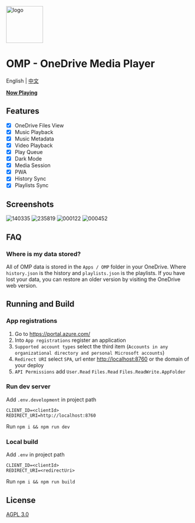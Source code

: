 <img height="100px" width="100px" alt="logo" src="https://github.com/nini22P/omp/assets/60903333/e2c099c6-15ad-46f1-a716-cb440b06c13e"/>

# OMP - OneDrive Media Player

English | [中文](./readme_cn.md)

**[Now Playing](https://nini22p.github.io/omp/)**

## Features

- [x] OneDrive Files View
- [x] Music Playback
- [x] Music Metadata
- [x] Video Playback
- [x] Play Queue
- [x] Dark Mode
- [x] Media Session
- [x] PWA
- [x] History Sync
- [x] Playlists Sync

## Screenshots

![140335](https://github.com/nini22P/omp/assets/60903333/ced9eae1-9f04-48b9-8d03-83d8e65083d9)
![235819](https://github.com/nini22P/omp/assets/60903333/ea6b9ec2-d52f-4243-9450-d9cbab633fac)
![000122](https://github.com/nini22P/omp/assets/60903333/bd776c79-ec3c-4f35-9b8b-534927ff980b)
![000452](https://github.com/nini22P/omp/assets/60903333/5ad2565b-ff8c-439b-9f91-b1edcb7e24fa)

## FAQ

### Where is my data stored?

All of OMP data is stored in the `Apps / OMP` folder in your OneDrive. Where `history.json` is the history and `playlists.json` is the playlists. If you have lost your data, you can restore an older version by visiting the OneDrive web version.

## Running and Build

### App registrations

1. Go to <https://portal.azure.com/>
2. Into `App registrations` register an application
3. `Supported account types` select the third item (`Accounts in any organizational directory and personal Microsoft accounts`)
4. `Redirect URI` select `SPA`, url enter <http://localhost:8760> or the domain of your deploy
5. `API Permissions` add `User.Read` `Files.Read` `Files.ReadWrite.AppFolder`

### Run dev server

Add `.env.development` in project path

```env
CLIENT_ID=<clientId>
REDIRECT_URI=http://localhost:8760
```

Run `npm i && npm run dev`

### Local build

Add `.env` in project path

```env
CLIENT_ID=<clientId>
REDIRECT_URI=<redirectUri>
```

Run `npm i && npm run build`

## License

[AGPL 3.0](https://github.com/nini22P/omp/blob/main/LICENSE)

